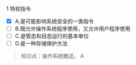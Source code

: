 1
特权指令
- [x] A.是可能影响系统安全的一类指令 
- [ ] B.既允许操作系统程序使用，又允许用户程序使用 
- [ ] C.是管态和目态运行的基本单位 
- [ ] D.是一种存储保护方法

> 知识点：操作系统概述。
> A
